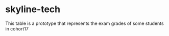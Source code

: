 # skyline-tech
This table is a prototype that represents the exam grades of some students in cohort17